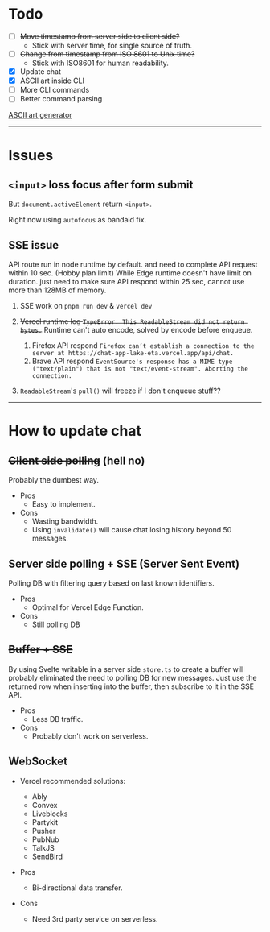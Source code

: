 # Todo
- [ ] ~~Move timestamp from server side to client side?~~
    - Stick with server time, for single source of truth.
- [ ] ~~Change from timestamp from ISO 8601 to Unix time?~~
    - Stick with ISO8601 for human readability.
- [x] Update chat
- [x] ASCII art inside CLI
- [ ] More CLI commands
- [ ] Better command parsing

[ASCII art generator](https://patorjk.com/software/taag/)

---

# Issues
## `<input>` loss focus after form submit
But `document.activeElement` return `<input>`.

Right now using `autofocus` as bandaid fix.

## SSE issue
API route run in node runtime by default. and need to complete API request within 10 sec. (Hobby plan limit)
While Edge runtime doesn't have limit on duration. just need to make sure API respond within 25 sec, cannot use more than 128MB of memory.

1. SSE work on `pnpm run dev` & `vercel dev`
2. ~~Vercel runtime log `TypeError: This ReadableStream did not return bytes.`~~
    Runtime can't auto encode, solved by encode before enqueue.

    1. Firefox API respond `Firefox can’t establish a connection to the server at https://chat-app-lake-eta.vercel.app/api/chat.`
    2. Brave API respond `EventSource's response has a MIME type ("text/plain") that is not "text/event-stream". Aborting the connection.`
3. `ReadableStream`'s `pull()` will freeze if I don't enqueue stuff??

---

# How to update chat
## ~~Client side polling~~ (hell no)
Probably the dumbest way.

- Pros
    - Easy to implement.
- Cons
    - Wasting bandwidth.
    - Using `invalidate()` will cause chat losing history beyond 50 messages.

## Server side polling + SSE (Server Sent Event)
Polling DB with filtering query based on last known identifiers.

- Pros
    - Optimal for Vercel Edge Function.
- Cons
    - Still polling DB

## ~~Buffer + SSE~~
By using Svelte writable in a server side `store.ts` to create a buffer will probably eliminated the need to polling DB for new messages.
Just use the returned row when inserting into the buffer, then subscribe to it in the SSE API.

- Pros
    - Less DB traffic.
- Cons
    - Probably don't work on serverless.

## WebSocket
- Vercel recommended solutions:
    - Ably
    - Convex
    - Liveblocks
    - Partykit
    - Pusher
    - PubNub
    - TalkJS
    - SendBird

- Pros
    - Bi-directional data transfer.
- Cons
    - Need 3rd party service on serverless.
